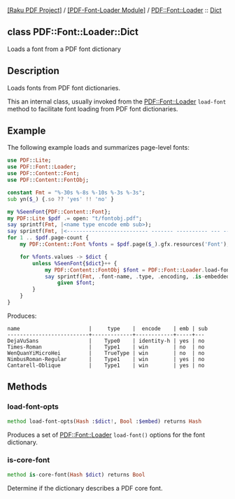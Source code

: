 [[Raku PDF Project]](https://pdf-raku.github.io)
 / [[PDF-Font-Loader Module]](https://pdf-raku.github.io/PDF-Font-Loader-raku)
 / [PDF::Font::Loader](https://pdf-raku.github.io/PDF-Font-Loader-raku/PDF/Font/Loader)
 :: [Dict](https://pdf-raku.github.io/PDF-Font-Loader-raku/PDF/Font/Loader/Dict)

class PDF::Font::Loader::Dict
-----------------------------

Loads a font from a PDF font dictionary

Description
-----------

Loads fonts from PDF font dictionaries.

This an internal class, usually invoked from the [PDF::Font::Loader](https://pdf-raku.github.io/PDF-Font-Loader-raku/PDF/Font/Loader) `load-font` method to facilitate font loading from PDF font dictionaries.

Example
-------

The following example loads and summarizes page-level fonts:

```raku
use PDF::Lite;
use PDF::Font::Loader;
use PDF::Content::Font;
use PDF::Content::FontObj;

constant Fmt = "%-30s %-8s %-10s %-3s %-3s";
sub yn($_) {.so ?? 'yes' !! 'no' }

my %SeenFont{PDF::Content::Font};
my PDF::Lite $pdf .= open: "t/fontobj.pdf";
say sprintf(Fmt, |<name type encode emb sub>);
say sprintf(Fmt, |<-------------------------- ------- ---------- --- --->);
for 1 .. $pdf.page-count {
    my PDF::Content::Font %fonts = $pdf.page($_).gfx.resources('Font');

    for %fonts.values -> $dict {
        unless %SeenFont{$dict}++ {
            my PDF::Content::FontObj $font = PDF::Font::Loader.load-font: :$dict, :quiet;
            say sprintf(Fmt, .font-name, .type, .encoding, .is-embedded.&yn, .is-subset.&yn)
                given $font;
        }
    }
}
```

Produces:

    name                      |     type    |  encode    | emb | sub
    --------------------------+-------------+------------+-----+---
    DejaVuSans                |    Type0    | identity-h | yes | no 
    Times-Roman               |    Type1    | win        | no  | no 
    WenQuanYiMicroHei         |    TrueType | win        | no  | no 
    NimbusRoman-Regular       |    Type1    | win        | yes | no 
    Cantarell-Oblique         |    Type1    | win        | yes | no

Methods
-------

### load-font-opts

```raku
method load-font-opts(Hash :$dict!, Bool :$embed) returns Hash
```

Produces a set of [PDF::Font::Loader](https://pdf-raku.github.io/PDF-Font-Loader-raku/PDF/Font/Loader) `load-font()` options for the font dictionary.

### is-core-font

```raku
method is-core-font(Hash $dict) returns Bool
```

Determine if the dictionary describes a PDF core font.


